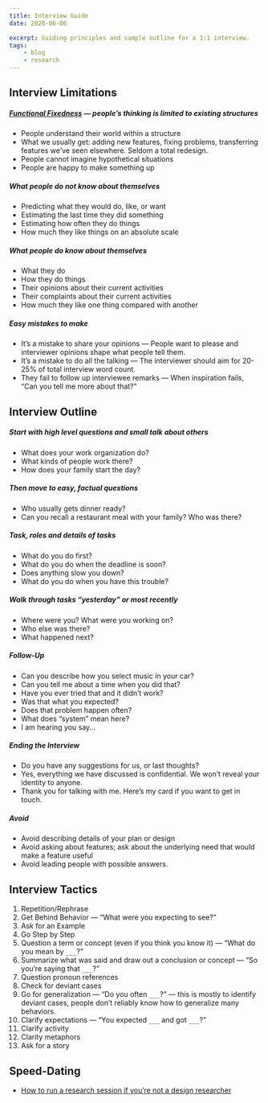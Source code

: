 ```yaml
---
title: Interview Guide
date: 2020-06-06

excerpt: Guiding principles and sample outline for a 1:1 interview.
tags:
    - blog
    - research
---
```


## Interview Limitations

##### [Functional Fixedness](https://en.wikipedia.org/wiki/Functional_fixedness) — people’s thinking is limited  to existing structures  

* People understand their world within a structure
* What we usually get: adding new features, fixing problems, transferring features we’ve seen elsewhere. Seldom a total redesign.
* People cannot imagine hypothetical situations
* People are happy to make something up

##### What people do *not* know about themselves

* Predicting what they would do, like, or want
* Estimating the last time they did something
* Estimating how often they do things
* How much they like things on an absolute scale

##### What people *do* know about themselves

* What they do
* How they do things
* Their opinions about their current activities
* Their complaints about their current activities
* How much they like one thing compared with another

##### Easy mistakes to make

* It’s a mistake to share your opinions — People want to please and interviewer opinions shape what people tell them.
* It’s a mistake to do all the talking — The interviewer should aim for 20-25% of total interview word count.
* They fail to follow up interviewee remarks — When inspiration fails, “Can you tell me more about that?”

## Interview Outline

##### Start with high level questions and small talk about others

* What does your work organization do?
* What kinds of people work there?
* How does your family start the day?

##### Then move to easy, factual questions

* Who usually gets dinner ready?
* Can you recall a restaurant meal with your family? Who was there?

##### Task, roles and details of tasks

* What do you do first?
* What do you do when the deadline is soon?
* Does anything slow you down?
* What do you do when you have this trouble?

##### Walk through tasks “yesterday” or most recently

* Where were you? What were you working on?
* Who else was there?
* What happened next?

##### Follow-Up

* Can you describe how you select music in your car?
* Can you tell me about a time when you did that?
* Have you ever tried that and it didn’t work?
* Was that what you expected?
* Does that problem happen often?
* What does “system” mean here?
* I am hearing you say…

##### Ending the Interview

* Do you have any suggestions for us, or last thoughts?
* Yes, everything we have discussed is confidential. We won’t reveal your identity to anyone.
* Thank you for talking with me. Here’s my card if you want to get in touch.

##### Avoid

* Avoid describing details of your plan or design
* Avoid asking about features; ask about the underlying need that would make a feature useful
* Avoid leading people with possible answers.

## Interview Tactics

1. Repetition/Rephrase
2. Get Behind Behavior — “What were you expecting to see?”
3. Ask for an Example
4. Go Step by Step
5. Question a term or concept (even if you think you know it) — “What do you mean by `___`?”
6. Summarize what was said and draw out a conclusion or concept — “So you’re saying that `___`?”
7. Question pronoun references
8. Check for deviant cases
9. Go for generalization — “Do you often `___`?” — this is mostly to identify deviant cases, people don’t reliably know how to generalize many behaviors.
10. Clarify expectations — “You expected `___` and got `___`?”
11. Clarify activity
12. Clarity metaphors
13. Ask for a story


## Speed-Dating
* [How to run a research session if you’re not a design researcher](https://medium.com/dropbox-design/how-to-run-a-research-session-if-youre-not-a-design-researcher-2d6c1c769557)
